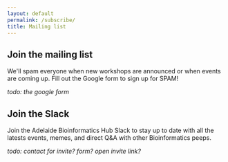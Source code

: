 ```yaml
---
layout: default
permalink: /subscribe/
title: Mailing list
---
```



## Join the mailing list

We'll spam everyone when new workshops are announced or when events are coming up.
Fill out the Google form to sign up for SPAM!

_todo: the google form_


## Join the Slack

Join the Adelaide Bioinformatics Hub Slack to stay up to date with all the latests events, memes, 
and direct Q&A with other Bioinformatics peeps. 

_todo: contact for invite? form? open invite link?_

